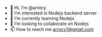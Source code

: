 - 👋 Hi, I’m @arrocy
- 👀 I’m interested in Nodejs backend server
- 🌱 I’m currently learning Nodejs
- 💞️ I’m looking to collaborate on Nodejs
- 📫 How to reach me arrocy1@gmail.com

<!---
arrocy/arrocy is a ✨ special ✨ repository because its `README.md` (this file) appears on your GitHub profile.
You can click the Preview link to take a look at your changes.
--->
